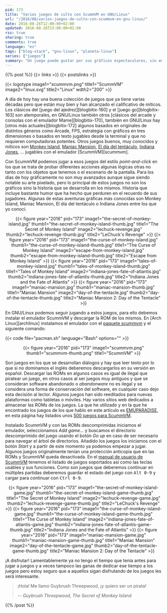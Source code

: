 ```yaml
---
pid: 173
title: "Varios juegos de culto con ScummVM en GNU/Linux"
url: "/2016/08/varios-juegos-de-culto-con-scummvm-en-gnu-linux/"
date: 2016-08-26T12:00:00+02:00
updated: 2016-08-26T23:00:00+02:00
rss: true
sharing: true
comments: true
language: "es"
tags: ["blog-stack", "gnu-linux", "planeta-linux"]
series: ["juegos"]
summary: "Un juego puede gustar por sus gráficos espectaculares, sin embargo, no será venerado si no proporciona gran cantidad de diversión. Hay algunos juegos en que gran parte de la diversión es proporcionada por la historia o guión. Este son los casos de varios juegos de apuntar y pinchar de hace algunos lustros que quedaron en el recuerdo de muchos de sus jugadores que hoy en día son jugables con ScummVM."
---
```


{{% post %}}
{{< links >}}
{{< postslinks >}}

{{< logotype image1="scummvm.png" title1="ScummVM" image2="linux.svg" title2="Linux" wdth2="200" >}}

A día de hoy hay una buena colección de juegos que ya tiene varias décadas pero que están muy bien y han alcanzado el calificativo de míticos. Los clásicos del [juego del ajedrez][blogbitix-160] y el [juego go][blogbitix-163] son atemporales, en GNU/Linux también otros [clásicos del arcade y consolas con el emulador Mame][blogbitix-170], también en GNU/Linux hay [otros más actuales][blogbitix-172] algunos basados en originales de distintos géneros como Arcade, FPS, estrategia con gráficos en tres dimensiones o basados en texto jugables desde la terminal y que no requieren computadoras potentes. Otros juegos buenos, muy conocidos y míticos son [Monkey Island](https://en.wikipedia.org/wiki/Monkey_Island_(series)), [Maniac Mansion](https://es.wikipedia.org/wiki/Maniac_Mansion), [El día del tentáculo](https://es.wikipedia.org/wiki/Day_of_the_Tentacle), [Indiana Jones](https://es.wikipedia.org/wiki/Indiana_Jones_and_the_Fate_of_Atlantis), ... jugables con el emulador [ScummVM][scummvm].

Con ScummVM podemos jugar a esos juegos del estilo _point-and-click_ en los que se trata de probar diferentes acciones algunas lógicas otras no tanto con los objetos que tenemos o el escenario de la pantalla. Para los días de hoy gráficamente no son muy avanzados aunque sigue siendo notable su arte pixelado, pero lo principal de estos juegos no son los gráficos sino la historia que se desarrolla en los mismos. Historia que incluye bastante humor que ha hecho que perduren en el recuerdo de sus jugadores. Algunas de estas aventuras gráficas más conocidas son Monkey Island, Maniac Mansion, El día del tentáculo o Indiana Jones entre los que yo conocí.

<div class="media" style="text-align: center;">
    {{< figure year="2016" pid="173"
        image1="the-secret-of-monkey-island.jpg" thumb1="the-secret-of-monkey-island-thumb.jpg" title1="The Secret of Monkey Island"
        image2="lechuck-revenge.jpg" thumb2="lechuck-revenge-thumb.jpg" title2="LeChuck's Revenge" >}}
    {{< figure year="2016" pid="173"
        image1="the-curse-of-monkey-island.jpg" thumb1="the-curse-of-monkey-island-thumb.jpg" title1="The Curse of Monkey Island"
        image2="escape-from-monkey-island.jpg" thumb2="escape-from-monkey-island-thumb.jpg" title2="Escape from Monkey Island" >}}
    {{< figure year="2016" pid="173"
        image1="tales-of-monkey-island.jpg" thumb1="tales-of-monkey-island-thumb.jpg" title1="Tales of Monkey Island"
        image2="indiana-jones-fate-of-atlantis.jpg" thumb2="indiana-jones-fate-of-atlantis-thumb.jpg" title2="Indiana Jones and the Fate of Atlantis" >}}
    {{< figure year="2016" pid="173"
        image1="maniac-mansion.jpg" thumb1="maniac-mansion-thumb.jpg" title1="Maniac Mansion"
        image2="day-of-the-tentacle.jpg" thumb2="day-of-the-tentacle-thumb.jpg" title2="Maniac Mansion 2: Day of the Tentacle" >}}
</div>

En GNU/Linux podemos seguir jugando a estos juegos, para ello debemos instalar el emulador ScummVM y descargar la ROM de los mismos. En [Arch Linux][archlinux] instalamos el emulador con el [paquete scummvm](https://www.archlinux.org/packages/community/x86_64/scummvm/) y el siguiente comando:

{{< code file="pacman.sh" language="Bash" options="" >}}

<div class="media" style="text-align: center;">
    {{< figure year="2016" pid="173"
        image1="scummvm.png" thumb1="scummvm-thumb.png" title1="ScummVM" >}}
</div>

Son juegos en los que se desarrollan diálogos y hay que leer texto por lo que si no dominamos el inglés deberemos descargarlos en su versión en español. Descargar las ROMs en algunos casos es igual de ilegal que piratear un juego, en otros casos al ser juegos muy antiguos y que se consideran software abandonado o _abandonware_ no es ilegal y se considera una forma de conservación del software, en cualquier caso dejo esta decisión al lector. Algunos juegos han sido reeditados para nuevas plataformas como tabletas o móviles. Hay varios sitios web dedicados a almacenar las ROMs de los juegos. La que he utilizado y en la que he encontrado los juegos de los que hablo en este artículo es [EMUPARADISE](http://www.emuparadise.me), en esta página hay listados unos [500 juegos para ScummVM](https://www.emuparadise.me/ScummVM_Games/21).

Instalado ScummVM y con las ROMs descomprimidas iniciamos el emulador, seleccionamos _Add game..._ y buscamos el directorio descomprimido del juego usando el botón _Go up_ en caso de ser necesario para navegar el árbol de directorios. Añadido los juegos los iniciamos con el botón _Start_ y a partir de este momento ya podemos empezar a jugar. Algunos juegos originalmente tenían una protección anticopia que en las ROMs y ScummVM queda desactivada. En el [manual de usuario de ScummVM](https://raw.githubusercontent.com/scummvm/scummvm/v1.8.1/README) tenemos el listado de juegos soportados así como las teclas usables y sus funciones. Como son juegos que deberemos continuar en múltiples partidas deberemos guardar el estado del juego con <kbd>Alt 0-9</kbd> y cargar para continuar con <kbd>Ctrl 0-9</kbd>.

<div class="media" style="text-align: center;">
    {{< figure year="2016" pid="173"
        image1="the-secret-of-monkey-island-game.jpg" thumb1="the-secret-of-monkey-island-game-thumb.jpg" title1="The Secret of Monkey Island"
        image2="lechuck-revenge-game.jpg" thumb2="lechuck-revenge-game-thumb.jpg" title2="LeChuck's Revenge" >}}
    {{< figure year="2016" pid="173"
        image1="the-curse-of-monkey-island-game.jpg" thumb1="the-curse-of-monkey-island-game-thumb.jpg" title1="The Curse of Monkey Island"
        image2="indiana-jones-fate-of-atlantis-game.jpg" thumb2="indiana-jones-fate-of-atlantis-game-thumb.jpg" title2="Indiana Jones and the Fate of Atlantis" >}}
    {{< figure year="2016" pid="173"
        image1="maniac-mansion-game.jpg" thumb1="maniac-mansion-game-thumb.jpg" title1="Maniac Mansion"
        image2="day-of-the-tentacle-game.jpg" thumb2="day-of-the-tentacle-game-thumb.jpg" title2="Maniac Mansion 2: Day of the Tentacle" >}}
</div>

¡A disfrutar! Lamentablemente ya no tengo el tiempo que tenía antes para jugar a juegos y a veces tampoco las ganas de dedicar ese tiempo a los juegos pero estoy seguro que a aquellos sigan disfrutando de los juegos les será interesante.

> ¡Hola! Me llamo Guybrush Threepwood, ¡y quiero ser un pirata!
>
> -- <cite>Guybrush Threepwood, The Secret of Monkey Island</cite>

{{% /post %}}
